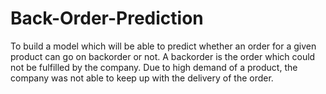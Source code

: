 # Back-Order-Prediction
To build a model which will be able to predict whether an order for a given product can go on backorder or not.  A backorder is the order which could not be fulfilled by the company. Due to high demand of a product, the company was not able to keep up with the delivery of the order.
